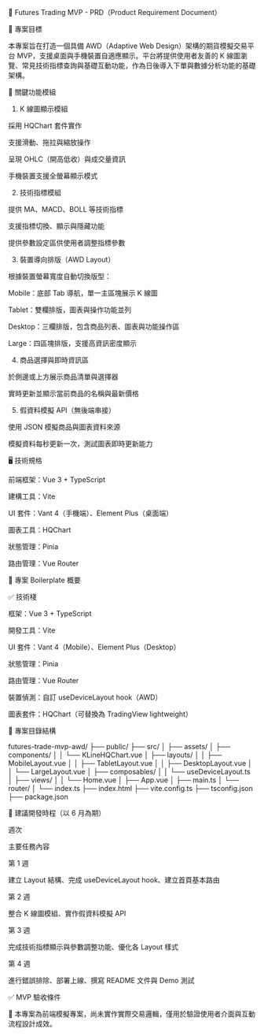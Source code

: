 📝 Futures Trading MVP - PRD（Product Requirement Document）

🎯 專案目標

本專案旨在打造一個具備 AWD（Adaptive Web Design）架構的期貨模擬交易平台 MVP，支援桌面與手機裝置自適應顯示。平台將提供使用者友善的 K 線圖瀏覽、常見技術指標查詢與基礎互動功能，作為日後導入下單與數據分析功能的基礎架構。

📌 關鍵功能模組

1. K 線圖顯示模組

採用 HQChart 套件實作

支援滑動、拖拉與縮放操作

呈現 OHLC（開高低收）與成交量資訊

手機裝置支援全螢幕顯示模式

2. 技術指標模組

提供 MA、MACD、BOLL 等技術指標

支援指標切換、顯示與隱藏功能

提供參數設定區供使用者調整指標參數

3. 裝置導向排版（AWD Layout）

根據裝置螢幕寬度自動切換版型：

Mobile：底部 Tab 導航，單一主區塊展示 K 線圖

Tablet：雙欄排版，圖表與操作功能並列

Desktop：三欄排版，包含商品列表、圖表與功能操作區

Large：四區塊排版，支援高資訊密度顯示

4. 商品選擇與即時資訊區

於側邊或上方展示商品清單與選擇器

實時更新並顯示當前商品的名稱與最新價格

5. 假資料模擬 API（無後端串接）

使用 JSON 模擬商品與圖表資料來源

模擬資料每秒更新一次，測試圖表即時更新能力

🖥️ 技術規格

前端框架：Vue 3 + TypeScript

建構工具：Vite

UI 套件：Vant 4（手機端）、Element Plus（桌面端）

圖表工具：HQChart

狀態管理：Pinia

路由管理：Vue Router

🔧 專案 Boilerplate 概要

✅ 技術棧

框架：Vue 3 + TypeScript

開發工具：Vite

UI 套件：Vant 4（Mobile）、Element Plus（Desktop）

狀態管理：Pinia

路由管理：Vue Router

裝置偵測：自訂 useDeviceLayout hook（AWD）

圖表套件：HQChart（可替換為 TradingView lightweight）

📁 專案目錄結構

futures-trade-mvp-awd/
├── public/
├── src/
│   ├── assets/
│   ├── components/
│   │   └── KLineHQChart.vue
│   ├── layouts/
│   │   ├── MobileLayout.vue
│   │   ├── TabletLayout.vue
│   │   ├── DesktopLayout.vue
│   │   └── LargeLayout.vue
│   ├── composables/
│   │   └── useDeviceLayout.ts
│   ├── views/
│   │   └── Home.vue
│   ├── App.vue
│   ├── main.ts
│   └── router/
│       └── index.ts
├── index.html
├── vite.config.ts
├── tsconfig.json
├── package.json

📅 建議開發時程（以 6 月為期）

週次

主要任務內容

第 1 週

建立 Layout 結構、完成 useDeviceLayout hook、建立首頁基本路由

第 2 週

整合 K 線圖模組、實作假資料模擬 API

第 3 週

完成技術指標顯示與參數調整功能、優化各 Layout 樣式

第 4 週

進行錯誤排除、部署上線、撰寫 README 文件與 Demo 測試

✅ MVP 驗收條件



📌 本專案為前端模擬專案，尚未實作實際交易邏輯，僅用於驗證使用者介面與互動流程設計成效。
